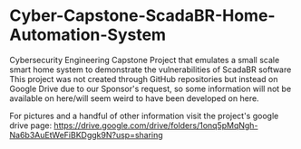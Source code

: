 # Cyber-Capstone-ScadaBR-Home-Automation-System
Cybersecurity Engineering Capstone Project that emulates a small scale smart home system to demonstrate the vulnerabilities of ScadaBR software
This project was not created through GitHub repositories but instead on Google Drive due to our Sponsor's request, so some information will not be available on here/will seem weird to have been developed on here.

For pictures and a handful of other information visit the project's google drive page: https://drive.google.com/drive/folders/1onq5pMqNgh-Na6b3AuEtWeFiBKDggk9N?usp=sharing
